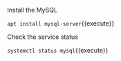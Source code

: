 Install the MySQL 

`apt install mysql-server`{{execute}}

Check the service status

`systemctl status mysql`{{execute}}


